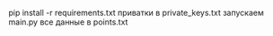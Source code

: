 pip install -r requirements.txt
приватки в private_keys.txt
запускаем main.py
все данные в points.txt

